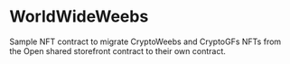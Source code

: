 # WorldWideWeebs

Sample NFT contract to migrate CryptoWeebs and CryptoGFs NFTs from the Open shared storefront contract to their own contract.